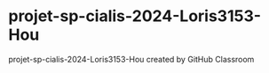 # projet-sp-cialis-2024-Loris3153-Hou
projet-sp-cialis-2024-Loris3153-Hou created by GitHub Classroom
